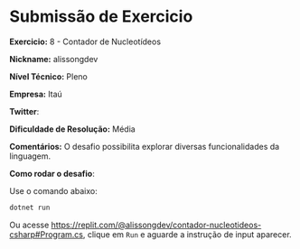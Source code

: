 # Submissão de Exercicio

**Exercicio:** 8 - Contador de Nucleotídeos

**Nickname:** alissongdev

**Nível Técnico:** Pleno

**Empresa:** Itaú

**Twitter**: 

**Dificuldade de Resolução:** Média

**Comentários:** O desafio possibilita explorar diversas funcionalidades da linguagem.

**Como rodar o desafio**: 

Use o comando abaixo: 
```bash
dotnet run
```

Ou acesse https://replit.com/@alissongdev/contador-nucleotideos-csharp#Program.cs, clique em `Run` e aguarde a instrução de input aparecer.